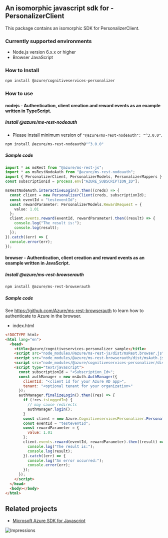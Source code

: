 ## An isomorphic javascript sdk for - PersonalizerClient

This package contains an isomorphic SDK for PersonalizerClient.

### Currently supported environments

- Node.js version 6.x.x or higher
- Browser JavaScript

### How to Install

```bash
npm install @azure/cognitiveservices-personalizer
```

### How to use

#### nodejs - Authentication, client creation and reward events as an example written in TypeScript.

##### Install @azure/ms-rest-nodeauth

- Please install minimum version of `"@azure/ms-rest-nodeauth": "^3.0.0"`.
```bash
npm install @azure/ms-rest-nodeauth@"^3.0.0"
```

##### Sample code

```typescript
import * as msRest from "@azure/ms-rest-js";
import * as msRestNodeAuth from "@azure/ms-rest-nodeauth";
import { PersonalizerClient, PersonalizerModels, PersonalizerMappers } from "@azure/cognitiveservices-personalizer";
const subscriptionId = process.env["AZURE_SUBSCRIPTION_ID"];

msRestNodeAuth.interactiveLogin().then((creds) => {
  const client = new PersonalizerClient(creds, subscriptionId);
  const eventId = "testeventId";
  const rewardParameter: PersonalizerModels.RewardRequest = {
    value: 1.01
  };
  client.events.reward(eventId, rewardParameter).then((result) => {
    console.log("The result is:");
    console.log(result);
  });
}).catch((err) => {
  console.error(err);
});
```

#### browser - Authentication, client creation and reward events as an example written in JavaScript.

##### Install @azure/ms-rest-browserauth

```bash
npm install @azure/ms-rest-browserauth
```

##### Sample code

See https://github.com/Azure/ms-rest-browserauth to learn how to authenticate to Azure in the browser.

- index.html
```html
<!DOCTYPE html>
<html lang="en">
  <head>
    <title>@azure/cognitiveservices-personalizer sample</title>
    <script src="node_modules/@azure/ms-rest-js/dist/msRest.browser.js"></script>
    <script src="node_modules/@azure/ms-rest-browserauth/dist/msAuth.js"></script>
    <script src="node_modules/@azure/cognitiveservices-personalizer/dist/cognitiveservices-personalizer.js"></script>
    <script type="text/javascript">
      const subscriptionId = "<Subscription_Id>";
      const authManager = new msAuth.AuthManager({
        clientId: "<client id for your Azure AD app>",
        tenant: "<optional tenant for your organization>"
      });
      authManager.finalizeLogin().then((res) => {
        if (!res.isLoggedIn) {
          // may cause redirects
          authManager.login();
        }
        const client = new Azure.CognitiveservicesPersonalizer.PersonalizerClient(res.creds, subscriptionId);
        const eventId = "testeventId";
        const rewardParameter = {
          value: 1.01
        };
        client.events.reward(eventId, rewardParameter).then((result) => {
          console.log("The result is:");
          console.log(result);
        }).catch((err) => {
          console.log("An error occurred:");
          console.error(err);
        });
      });
    </script>
  </head>
  <body></body>
</html>
```

## Related projects

- [Microsoft Azure SDK for Javascript](https://github.com/Azure/azure-sdk-for-js)

![Impressions](https://azure-sdk-impressions.azurewebsites.net/api/impressions/azure-sdk-for-js/sdk/cognitiveservices/cognitiveservices-personalizer/README.png)
